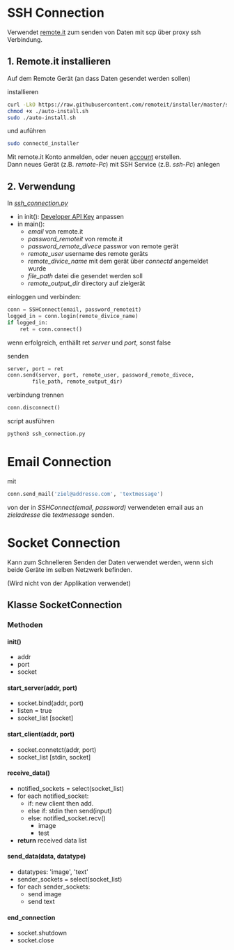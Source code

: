 # SSH Connection

Verwendet [remote.it](https://remote.it/) zum senden von 
Daten mit scp über proxy ssh Verbindung.


## 1. Remote.it installieren

Auf dem Remote Gerät (an dass Daten gesendet werden sollen)

installieren

```bash
curl -LkO https://raw.githubusercontent.com/remoteit/installer/master/scripts/auto-install.sh
chmod +x ./auto-install.sh
sudo ./auto-install.sh
```
und auführen

```bash
sudo connectd_installer
```

Mit remote.it Konto anmelden, 
oder neuen [account](https://remote.it/) erstellen.  
Dann neues Gerät (z.B. *remote-Pc*) mit SSH Service (z.B. *ssh-Pc*) anlegen


## 2. Verwendung

In [*ssh_connection.py*](ssh_connection.py)

* in init(): [Developer API Key](https://app.remote.it/#account) anpassen
* in main():
    * *email* von remote.it
    * *password_remoteit* von remote.it
    * *password_remote_divece* passwor von remote gerät
    * *remote_user* username des remote geräts 
    * *remote_divice_name* mit dem gerät über *connectd* angemeldet wurde
    * *file_path* datei die gesendet werden soll
    * *remote_output_dir* directory auf zielgerät


einloggen und verbinden:
```python
conn = SSHConnect(email, password_remoteit)
logged_in = conn.login(remote_divice_name)
if logged_in:
    ret = conn.connect()
```
wenn erfolgreich, enthällt ret *server* und *port*, sonst false

senden
```python
server, port = ret
conn.send(server, port, remote_user, password_remote_divece,
        file_path, remote_output_dir)
```

verbindung trennen
```python
conn.disconnect()
```


script ausführen
```bash
python3 ssh_connection.py
```


# Email Connection

mit
```python
conn.send_mail('ziel@addresse.com', 'textmessage')
```
von der in *SSHConnect(email, password)* verwendeten
email aus an *zieladresse* die *textmessage* senden.




# Socket Connection

Kann zum Schnelleren Senden der 
Daten verwendet werden, wenn sich beide 
Geräte im selben Netzwerk befinden.

(Wird nicht von der Applikation verwendet)  


## Klasse SocketConnection
###  Methoden

#### init()
* addr
* port
* socket

#### start_server(addr, port)
* socket.bind(addr, port)
* listen = true
* socket_list [socket]

#### start_client(addr, port)
* socket.connetct(addr, port)
* socket_list [stdin, socket]

#### receive_data()
* notified_sockets = select(socket_list)
* for each notified_socket:
    * if: new client then add.
    * else if: stdin then send(input)
    * else: notified_socket.recv()
        * image
        * test
* **return** received data list
 
#### send_data(data, datatype)
* datatypes: 'image', 'text'
*  sender_sockets = select(socket_list)
* for each sender_sockets:
    * send image
    * send text

#### end_connection
* socket.shutdown
* socket.close


